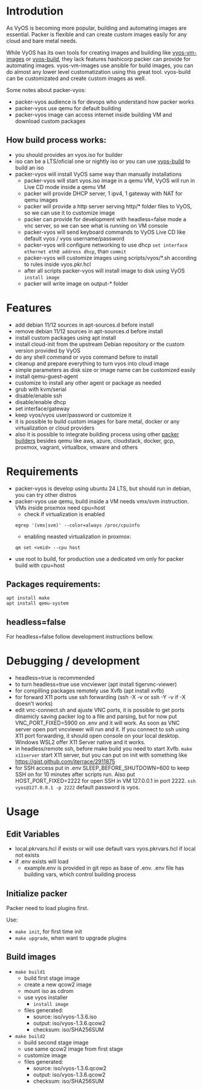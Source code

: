 
# Introdution

As VyOS is becoming more popular, building and automating images are essential. Packer is flexible and 
can create custom images easily for any cloud and bare metal needs.

While VyOS has its own tools for creating images and building like [vyos-vm-images](https://github.com/vyos/vyos-vm-images)
or [vyos-build](https://github.com/vyos/vyos-build), they lack features hashicorp packer can provide for automating images.
vyos-vm-images use ansible for build images, you can do almost any lower level customatization using this great tool. 
vyos-build can be customizated and create custom images as well. 

Some notes about packer-vyos:
* packer-vyos audience is for devops who understand how packer works
* packer-vyos use qemu for default building
* packer-vyos image can access internet inside building VM and download custom packages


## How build process works:

* you should provides an vyos.iso for builder
* iso can be a LTS/oficial one or nightly iso or you can use [vyos-build](https://docs.vyos.io/en/equuleus/contributing/build-vyos.html) to build an iso
* packer-vyos will install VyOS same way than manually installations
    * packer-vyos will start vyos.iso image in a qemu VM, VyOS will run in Live CD mode inside a qemu VM
    * packer will provide DHCP server, 1 ipv4, 1 gateway with NAT for qemu images
    * packer will provide a http server serving http/* folder files to VyOS, so we can use it to customize image
    * packer can provide for development with headless=false mode a vnc server, so we can see what is running on VM console
    * packer-vyos will send keyboard commands to VyOS Live CD like default vyos / vyos username/password
    * packer-vyos will configure networking to use dhcp ```set interface ethernet eth0 address dhcp```, than ```commit```
    * packer-vyos will customize images using scripts/vyos/*.sh according to rules inside vyos.pkr.hcl
    * after all scripts packer-vyos will install image to disk using VyOS ```install image```
    * packer will write image on output-* folder

# Features

* add debian 11/12 sources in apt-sources.d before install
* remove debian 11/12 sources in apt-sources.d before install
* install custom packages using apt install
* install cloud-init from the upstream Debian repository or the custom version provided by VyOS
* do any shell command or vyos command before to install
* cleanup and prepare everything to turn vyos into cloud image
* simple parameters as disk size or image name can be customized easily
* install qemu-guest-agent
* customize to install any other agent or package as needed
* grub with kvm/serial
* disable/enable ssh 
* disable/enable dhcp
* set interface/gateway 
* keep vyos/vyos user/password or customize it
* it is possible to build custom images for bare metal, docker or any virtualization or cloud providers
* also it is possible to integrate building process using other [packer builders](https://developer.hashicorp.com/packer/integrations?components=builder) 
besides qemu like aws, azure, cloudstack, docker, gcp, proxmox, vagrant, virtualbox, vmware and others

# Requirements

* packer-vyos is develop using ubuntu 24 LTS, but should run in debian, you can try other distros
* packer-vyos use qemu, build inside a VM needs vmx/svm instruction. VMs inside proxmox need cpu=host
    * check if virtualization is enabled
    ```
    egrep '(vmx|svm)' --color=always /proc/cpuinfo
    ```
    * enabling neasted virtualization in proxmox:
    ```
    qm set <vmid> --cpu host
    ```
* use root to build, for production use a dedicated vm only for packer build with cpu=host


## Packages requirements:

```
apt install make
apt install qemu-system 
```

## headless=false 

For headless=false follow development instructions bellow.

# Debugging / development

* headless=true is recommended
* to turn headless=true use vncviewer (apt install tigervnc-viewer)
* for compilling packages remotely use Xvfb (apt install xvfb)
* for forward X11 ports use ssh forwarding (ssh -X -v or ssh -Y -v if -X doesn't works)
* edit vnc-connect.sh and ajuste VNC ports, it is possible to get ports dinamicly saving packer log to a file and parsing, but for now put VNC_PORT_FIXED=5900 on .env and it will work. As soon as VNC server open port vncviewer will run and it. If you connect to ssh using X11 port forwarding, it should open console on your local desktop. Windows WSL2 offer X11 Server native and it works. 
* in headless/remote ssh, before make build you need to start Xvfb. ```make x11server``` start X11 server, but you can put on init with something like https://gist.github.com/jterrace/2911875
* for SSH access put in .env SLEEP_BEFORE_SHUTDOWN=600 to keep SSH on for 10 minutes after scripts run. Also put HOST_PORT_FIXED=2222 for open SSH in VM 127.0.0.1 in port 2222. ```ssh vyos@127.0.0.1 -p 2222``` default password is vyos.

# Usage

## Edit Variables
* local.pkrvars.hcl if exists or will use default vars vyos.pkrvars.hcl if local not exists
* if .env exists will load
    * example.env is provided in git repo as base of .env. .env file has building vars, which control building process

## Initialize packer
Packer need to load plugins first.

Use:
* ```make init```, for first time init
* ```make upgrade```, when want to upgrade plugins

## Build images
* ```make build1```
    * build first stage image
    * create a new qcow2 image 
    * mount iso as cdrom
    * use vyos installer
        * ```install image```
    * files generated:
        * source: iso/vyos-1.3.6.iso
        * output: iso/vyos-1.3.6.qcow2
        * checksum: iso/SHA256SUM
* ```make build2```
    * build second stage image
    * use same qcow2 image from first stage
    * customize image
    * files generated:    
        * source: iso/vyos-1.3.6.qcow2
        * output: iso/vyos-1.3.6.qcow2
        * checksum: iso/SHA256SUM
    
